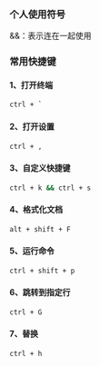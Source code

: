 ### 个人使用符号

&&：表示连在一起使用

### 常用快捷键

#### 1、打开终端 

```bash
ctrl + `
```

#### 2、打开设置

```bash
ctrl + ,
```

#### 3、自定义快捷键

```bash
ctrl + k && ctrl + s
```

#### 4、格式化文档

```bash
alt + shift + F
```

#### 5、运行命令

```bash
ctrl + shift + p
```

#### 6、跳转到指定行

```bash
ctrl + G
```

#### 7、替换

```bash
ctrl + h
```

